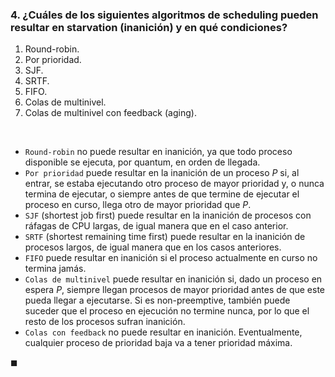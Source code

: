 ### 4. ¿Cuáles de los siguientes algoritmos de scheduling pueden resultar en starvation (inanición) y en qué condiciones?

1. Round-robin.
2. Por prioridad.
3. SJF.
4. SRTF.
5. FIFO.
6. Colas de multinivel.
7. Colas de multinivel con feedback (aging).

<br>

- `Round-robin` no puede resultar en inanición, ya que todo proceso disponible se ejecuta, por quantum, en orden de llegada.
- `Por prioridad` puede resultar en la inanición de un proceso $P$ si, al entrar, se estaba ejecutando otro proceso de mayor prioridad y, o nunca termina de ejecutar, o siempre antes de que termine de ejecutar el proceso en curso, llega otro de mayor prioridad que $P$. 
- `SJF` (shortest job first) puede resultar en la inanición de procesos con ráfagas de CPU largas, de igual manera que en el caso anterior.
- `SRTF` (shortest remaining time first) puede resultar en la inanición de procesos largos, de igual manera que en los casos anteriores.
- `FIFO` puede resultar en inanición si el proceso actualmente en curso no termina jamás. 
- `Colas de multinivel` puede resultar en inanición si, dado un proceso en espera $P$, siempre llegan procesos de mayor prioridad antes de que este pueda llegar a ejecutarse. Si es non-preemptive, también puede suceder que el proceso en ejecución no termine nunca, por lo que el resto de los procesos sufran inanición.
- `Colas con feedback` no puede resultar en inanición. Eventualmente, cualquier proceso de prioridad baja va a tener prioridad máxima.

$\blacksquare$

